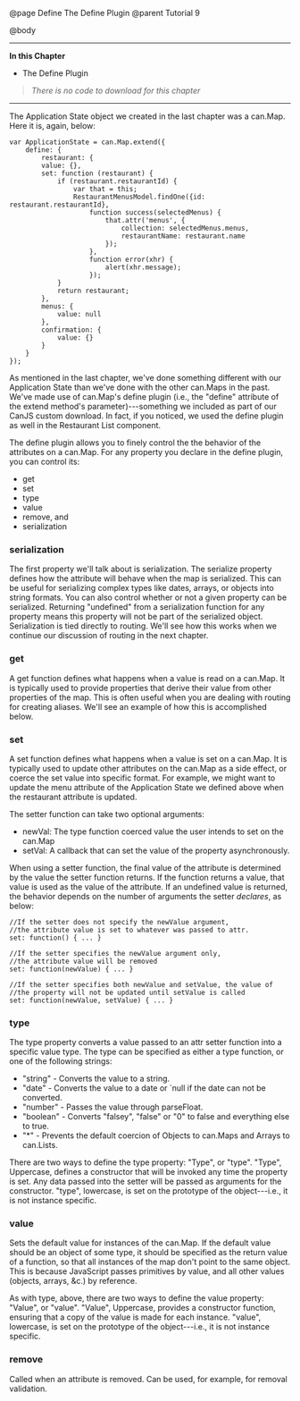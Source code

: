 @page Define The Define Plugin
@parent Tutorial 9

@body

- - -
**In this Chapter**
 - The Define Plugin

> *There is no code to download for this chapter*

- - -

The Application State object we created in the last chapter was a can.Map.
Here it is, again, below:

```
var ApplicationState = can.Map.extend({
	define: {
		restaurant: {
		value: {},
		set: function (restaurant) {
			if (restaurant.restaurantId) {
				var that = this;
				RestaurantMenusModel.findOne({id: restaurant.restaurantId},
					function success(selectedMenus) {
						that.attr('menus', {
							collection: selectedMenus.menus,
							restaurantName: restaurant.name
						});
					},
					function error(xhr) {
						alert(xhr.message);
					});
			}
			return restaurant;
		},
		menus: {
			value: null
		},
		confirmation: {
			value: {}
		}
	}
});
```

As mentioned in the last chapter, we've done something different with our
Application State than we've done with the other can.Maps in the past. We've
made use of can.Map's define plugin (i.e., the "define" attribute of the
extend method's parameter)---something we included as part of our CanJS custom
download. In fact, if you noticed, we used the define plugin as well in the
Restaurant List component.

The define plugin allows you to finely control the the behavior of the
attributes on a can.Map. For any property you declare in the define plugin,
you can control its:

- get
- set
- type
- value
- remove, and
- serialization

### serialization
The first property we'll talk about is serialization. The
serialize property defines how the attribute will behave when the map is
serialized. This can be useful for serializing complex types like dates,
arrays, or objects into string formats. You can also control whether or not a
given property can be serialized. Returning "undefined" from a serialization
function for any property means this property will not be part of the
serialized object. Serialization is tied directly to routing. We'll see how
this works when we continue our discussion of routing in the next chapter.

### get
A get function defines what happens when a value is read on a can.Map.
It is typically used to provide properties that derive their value from other
properties of the map. This is often useful when you are dealing with routing
for creating aliases. We'll see an example of how this is accomplished below.

### set
A set function defines what happens when a value is set on a can.Map.
It is typically used to update other attributes on the can.Map as a side
effect, or coerce the set value into specific format. For example, we might
want to update the menu attribute of the Application State we defined above
when the restaurant attribute is updated.

The setter function can take two optional arguments:

- newVal: The type function coerced value the user intends to set on the can.Map
- setVal: A callback that can set the value of the property asynchronously.

When using a setter function, the final value of the attribute is determined
by the value the setter function returns. If the function returns a value,
that value is used as the value of the attribute. If an undefined value is
returned, the behavior depends on the number of arguments the setter
*declares*, as below:

```
//If the setter does not specify the newValue argument,
//the attribute value is set to whatever was passed to attr.
set: function() { ... }

//If the setter specifies the newValue argument only,
//the attribute value will be removed
set: function(newValue) { ... }

//If the setter specifies both newValue and setValue, the value of
//the property will not be updated until setValue is called
set: function(newValue, setValue) { ... }
```

### type
The type property converts a value passed to an attr setter function
into a specific value type. The type can be specified as either a type
function, or one of the following strings:

- "string" - Converts the value to a string.
- "date" - Converts the value to a date or `null if the date can not be converted.
- "number" - Passes the value through parseFloat.
- "boolean" - Converts "falsey", "false" or "0" to false and everything else to true.
- "*" - Prevents the default coercion of Objects to can.Maps and Arrays to can.Lists.

There are two ways to define the type property:  "Type", or "type". "Type",
Uppercase, defines a constructor that will be invoked any time the property is
set. Any data passed into the setter will be passed as arguments for the
constructor. "type", lowercase, is set on the prototype of the object---i.e.,
it is not instance specific.

### value
Sets the default value for instances of the can.Map. If the default
value should be an object of some type, it should be specified as the return
value of a function, so that all instances of the map don't point to the same
object. This is because JavaScript passes primitives  by value, and all other
values (objects, arrays, &c.) by reference.

As with type, above, there are two ways to define the value property: "Value",
or "value". "Value", Uppercase, provides a constructor function, ensuring that
a copy of the value is made for each instance. "value", lowercase, is set on
the prototype of the object---i.e., it is not instance specific.

### remove
Called when an attribute is removed. Can be used, for example, for
removal validation.
